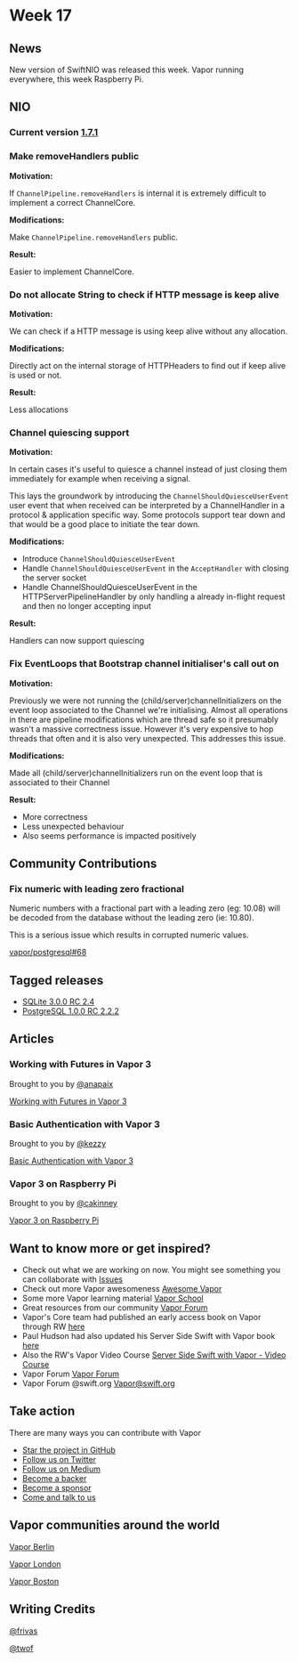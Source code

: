 # Week 17

## News

New version of SwiftNIO was released this week. Vapor running everywhere, this week Raspberry Pi.

## NIO

### Current version [1.7.1](https://github.com/apple/swift-nio/releases/tag/1.7.1)

### Make removeHandlers public

**Motivation:**

If ```ChannelPipeline.removeHandlers``` is internal it is extremely difficult
to implement a correct ChannelCore.

**Modifications:**

Make ```ChannelPipeline.removeHandlers``` public.

**Result:**

Easier to implement ChannelCore.

### Do not allocate String to check if HTTP message is keep alive

**Motivation:**

We can check if a HTTP message is using keep alive without any allocation.

**Modifications:**

Directly act on the internal storage of HTTPHeaders to find out if keep alive is used or not.

**Result:**

Less allocations

### Channel quiescing support

**Motivation:**

In certain cases it's useful to quiesce a channel instead of just
closing them immediately for example when receiving a signal.

This lays the groundwork by introducing the ```ChannelShouldQuiesceUserEvent``` user event that when received can be interpreted by a ChannelHandler in a protocol & application specific way. Some protocols support tear down and that would be a good place to
initiate the tear down.

**Modifications:**

- Introduce ```ChannelShouldQuiesceUserEvent```
- Handle ```ChannelShouldQuiesceUserEvent``` in the ```AcceptHandler``` with closing the server socket
- Handle ChannelShouldQuiesceUserEvent in the HTTPServerPipelineHandler by only handling a already in-flight request and then no longer accepting input

**Result:**

Handlers can now support quiescing

### Fix EventLoops that Bootstrap channel initialiser's call out on

**Motivation:**

Previously we were not running the (child/server)channelInitializers on the
event loop associated to the Channel we're initialising. Almost all
operations in there are pipeline modifications which are thread safe so
it presumably wasn't a massive correctness issue. However it's very
expensive to hop threads that often and it is also very unexpected. This
addresses this issue.

**Modifications:**

Made all (child/server)channelInitializers run on the event loop that is
associated to their Channel

**Result:**

- More correctness
- Less unexpected behaviour
- Also seems performance is impacted positively 

## Community Contributions

### Fix numeric with leading zero fractional

Numeric numbers with a fractional part with a leading zero (eg: 10.08) will be decoded from the database without the leading zero (ie: 10.80).

This is a serious issue which results in corrupted numeric values.

[vapor/postgresql#68](https://github.com/vapor/postgresql/pull/68)

## Tagged releases

- [SQLite 3.0.0 RC 2.4](https://github.com/vapor/sqlite/releases/tag/3.0.0-rc.2.4)
- [PostgreSQL 1.0.0 RC 2.2.2](https://github.com/vapor/postgresql/releases/tag/1.0.0-rc.2.2.2)

## Articles

### Working with Futures in Vapor 3

Brought to you by [@anapaix](https://github.com/JoeyBodnar)

[Working with Futures in Vapor 3](https://www.vaporforums.io/thread/45)

### Basic Authentication with Vapor 3

Brought to you by [@kezzy](https://github.com/wmcginty)

[Basic Authentication with Vapor 3](https://medium.com/rocket-fuel/basic-authentication-with-vapor-3-c074376256c3)

### Vapor 3 on Raspberry Pi

Brought to you by [@cakinney](https://github.com/nilvalues)

[Vapor 3 on Raspberry Pi](http://cakinney.com/code/2018/05/25/vapor3-on-rasperrypi.html)

## Want to know more or get inspired?

- Check out what we are working on now. You might see something you can collaborate with [Issues](https://github.com/search?q=org%3Avapor+is%3Aissue+is%3Aopen+)
- Check out more Vapor awesomeness [Awesome Vapor](https://github.com/Cellane/awesome-vapor)
- Some more Vapor learning material [Vapor School](https://github.com/vaporberlin/vaporschool)
- Great resources from our community [Vapor Forum](https://www.vaporforums.io)
- Vapor's Core team had published an early access book on Vapor through RW [here](https://store.raywenderlich.com/products/server-side-swift-with-vapor)
- Paul Hudson had also updated his Server Side Swift with Vapor book [here](https://www.hackingwithswift.com/files/server-side-swift-vapor-edition-toc.pdf)
- Also the RW's Vapor Video Course [Server Side Swift with Vapor - Video Course ](https://videos.raywenderlich.com/courses/115-server-side-swift-with-vapor/lessons/1)
- Vapor Forum [Vapor Forum](http://vaporforums.io/)
- Vapor Forum @swift.org [Vapor@swift.org](https://forums.swift.org/c/related-projects/vapor)

## Take action

There are many ways you can contribute with Vapor

- [Star the project in GitHub](https://github.com/vapor/vapor)
- [Follow us on Twitter](https://twitter.com/codevapor)
- [Follow us on Medium](https://medium.com/@codevapor)
- [Become a backer](https://opencollective.com/vapor#backer)
- [Become a sponsor](https://opencollective.com/vapor#sponsor)
- [Come and talk to us](https://vapor.team)

## Vapor communities around the world

[Vapor Berlin](http://vapor.berlin/#/)

[Vapor London](https://www.meetup.com/VaporLondon/)

[Vapor Boston](https://www.meetup.com/VaporBoston/)

## Writing Credits

[@frivas](https://github.com/frivas)

[@twof](https://github.com/twof)
